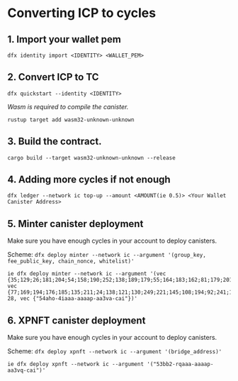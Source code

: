 # Converting ICP to cycles

## 1. Import your wallet pem

```shell
dfx identity import <IDENTITY> <WALLET_PEM>
```

## 2. Convert ICP to TC

```shell
dfx quickstart --identity <IDENTITY>
```

_Wasm is required to compile the canister._

```shell
rustup target add wasm32-unknown-unknown
```

## 3. Build the contract.

```shell
cargo build --target wasm32-unknown-unknown --release
```

## 4. Adding more cycles if not enough

```shell
dfx ledger --network ic top-up --amount <AMOUNT(ie 0.5)> <Your Wallet Canister Address>
```

## 5. Minter canister deployment

Make sure you have enough cycles in your account to deploy canisters.

Scheme: `dfx deploy minter --network ic --argument '(group_key, fee_public_key, chain_nonce, whitelist)'`

```shell
ie dfx deploy minter --network ic --argument '(vec {35;129;26;181;204;54;158;190;252;138;189;179;55;164;183;162;81;179;201;231;180;53;17;94;131;152;124;248;146;27;138;162}, vec {77;169;194;176;185;135;211;24;138;121;130;249;221;145;108;194;92;241;151;218;23;240;2;249;215;248;184;42;50;115;136;50}, 28, vec {"54aho-4iaaa-aaaap-aa3va-cai"})'
```

## 6. XPNFT canister deployment

Make sure you have enough cycles in your account to deploy canisters.

Scheme: `dfx deploy xpnft --network ic --argument '(bridge_address)'`

```shell
ie dfx deploy xpnft --network ic --argument '("53bb2-rqaaa-aaaap-aa3vq-cai")'
```
